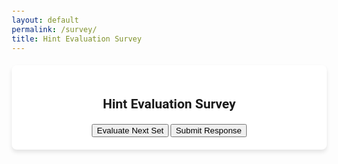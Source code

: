 ```yaml
---
layout: default
permalink: /survey/
title: Hint Evaluation Survey
---
```

<head>
  <link href="https://cdnjs.cloudflare.com/ajax/libs/font-awesome/6.0.0/css/all.min.css" rel="stylesheet">
  <link href="https://fonts.googleapis.com/icon?family=Material+Icons" rel="stylesheet">
  <link href="https://cdn.jsdelivr.net/npm/material-design-lite/material.min.css" rel="stylesheet">
  <script src="https://cdn.jsdelivr.net/npm/material-design-lite/material.min.js"></script>
  <style>
    body {
      font-family: "Roboto", "Arial", sans-serif;
      margin: 20px;
    }
    .card {
      margin: 20px 0;
      padding: 20px;
      box-shadow: 0 4px 6px rgba(0, 0, 0, 0.1);
      border-radius: 8px;
      background-color: #ffffff;
    }
    .btn {
      margin-top: 20px;
      text-align: center;
    }
    table {
      width: 100%;
      border-collapse: collapse;
      margin: 20px 0;
    }
    th, td {
      text-align: left;
      padding: 10px;
      border: 1px solid #ddd;
    }
    th {
      background-color: #f5f5f5;
    }
    .survey-question {
      margin-bottom: 15px;
    }
    .likert-scale {
      display: flex;
      justify-content: space-between;
      width: 100%;
      max-width: 400px;
    }
    .center {
      text-align: center;
    }
  </style>
</head>
<body>

<div class="card">
  <h2 class="center">Hint Evaluation Survey</h2>
  <div id="data-container">
    <!-- Evaluation Set Will Be Rendered Here -->
  </div>
  <div id="survey-container">
    <!-- Evaluation Survey Will Be Rendered Here -->
  </div>
  <div class="btn center">
    <button class="mdl-button mdl-js-button mdl-button--raised mdl-button--colored" onclick="nextSet()">Evaluate Next Set</button>
    <button class="mdl-button mdl-js-button mdl-button--raised mdl-button--accent" onclick="submitSurvey()">Submit Response</button>
  </div>
</div>

<script>
  // Sample JSON data
  const data = [
    {
      "student_code": "Student Code Example 1",
      "goal_code": "Goal Code Example 1",
      "edit_script": "Edit Script Example 1",
      "hints_level1": "Hints Level 1 Example 1",
      "hints_level2": "Hints Level 2 Example 1",
      "hints_level3": "Hints Level 3 Example 1"
    },
    {
      "student_code": "Student Code Example 2",
      "goal_code": "Goal Code Example 2",
      "edit_script": "Edit Script Example 2",
      "hints_level1": "Hints Level 1 Example 2",
      "hints_level2": "Hints Level 2 Example 2",
      "hints_level3": "Hints Level 3 Example 2"
    }
    // Add more sets as needed
  ];
 
  const sections =  [
    {
        "title":"Clarity and Comprehension",
        "questions": [
            "The hints are clearly written and easy to understand.",
            "The hints are clearly written and easy to understand.",
            "The hints are clearly written and easy to understand.",
            "The hints use consistent and appropriate terminology for the audience.",
            "The hints use consistent and appropriate terminology for the audience.",
            "The hints use consistent and appropriate terminology for the audience."
        ]
    },
    {
        "title": "Relevance to the Task",
        "questions": [
            "The hints align with the problem and task requirements.",
            "The hints align with the problem and task requirements.",
            "The hints align with the problem and task requirements.",
            "The hints provide actionable guidance for solving the problem.",
            "The hints provide actionable guidance for solving the problem.",
            "The hints provide actionable guidance for solving the problem."
        ]
    },
    {
        "title": "Depth and Completeness",
        "questions": [
            "The hints address all critical conceptual aspects of the task (e.g., input validation, loops, formatting).",
            "The hints address all critical conceptual aspects of the task (e.g., input validation, loops, formatting).",
            "The hints address all critical conceptual aspects of the task (e.g., input validation, loops, formatting).",
            "The hints provide enough information to be useful without overwhelming the user.",
            "The hints provide enough information to be useful without overwhelming the user.",
            "The hints provide enough information to be useful without overwhelming the user."
        ]
    },
    {
        "title": "Specificity and Examples",
        "questions": [
            "The hints are specific and directly applicable to the task(targeted).",
            "The hints are specific and directly applicable to the task(targeted).",
            "The hints are specific and directly applicable to the task(targeted)."
        ]
    },
    {
        "title": "Hallucination and Factual Levels",
        "questions": [
            "The hints accurate and void of fabricated or incorrect information.",
            "The hints accurate and void of fabricated or incorrect information.",
            "The hints accurate and void of fabricated or incorrect information.",
            "The hints are directly relevant to the student and goal code.",
            "The hints are directly relevant to the student and goal code.",
            "The hints are directly relevant to the student and goal code."
        ]
    },
    {
        "title": "Level Specific Evaluation",
        "questions": [
        "The questions encourage critical thinking about the task",
        "The hints provide generic yet practical steps to solve the problem",
        "The hints specific and detailed enough for direct implementation",
        "The questions open-ended and avoid leading the user to a specific solution",
        "The suggestions aligned with good programming practices",
        "The hints include accurate syntax and logic for the given task"
        ]
    }
]

  const surveyResponses = []; // Store survey responses here
  let currentIndex = null; // Current data index

  // Render a random set from the JSON data
  function renderSet() {
    const randomIndex = Math.floor(Math.random() * data.length);
    currentIndex = randomIndex;
    const currentSet = data[randomIndex];

    const dataContainer = document.getElementById("data-container");
    const surveyContainer = document.getElementById("survey-container");

    // Render data
    dataContainer.innerHTML = `
      <table>
        <tr>
          <th colspan="3">Student Code</th>
          <th colspan="3">Goal Code</th>
        </tr>
        <tr>
          <td colspan="3">${currentSet.student_code}</td>
          <td colspan="3">${currentSet.goal_code}</td>
        </tr>
        <tr>
          <th colspan="6">Edit Script</th>
        </tr>
        <tr>
          <td colspan="6">${currentSet.edit_script}</td>
        </tr>
        <tr>
          <th colspan="2">Hints Level 1</th>
          <th colspan="2">Hints Level 2</th>
          <th colspan="2">Hints Level 3</th>
        </tr>
        <tr>
          <td colspan="2">${currentSet.hints_level1}</td>
          <td colspan="2">${currentSet.hints_level2}</td>
          <td colspan="2">${currentSet.hints_level3}</td>
        </tr>
      </table>
    `;

  
    let surveyHTML = ``;
    sections.forEach((section, sectionIndex) => {
      surveyHTML += `<h4>${section.title}</h4><table><tr>
              <th colspan="2">Hints Level 1</th>
              <th colspan="2">Hints Level 2</th>
              <th colspan="2">Hints Level 3</th>
            </tr>`;
      for (let questionIndex = 0; questionIndex < section.questions.length; questionIndex += 3) {
        // const question = section.questions[questionIndex];
        surveyHTML += `
          <div class="survey-question">
            <tr>
              <td colspan="2"><label>${section.questions[questionIndex]}</label>
            <div class="likert-scale">
              <label><input type="radio" name="q${sectionIndex}_${questionIndex}" value="1"> 1</label>
              <label><input type="radio" name="q${sectionIndex}_${questionIndex}" value="2"> 2</label>
              <label><input type="radio" name="q${sectionIndex}_${questionIndex}" value="3"> 3</label>
              <label><input type="radio" name="q${sectionIndex}_${questionIndex}" value="4"> 4</label>
              <label><input type="radio" name="q${sectionIndex}_${questionIndex}" value="5"> 5</label>
            </div></td>
              <td colspan="2"><label>${section.questions[questionIndex+1]}</label>
            <div class="likert-scale">
              <label><input type="radio" name="q${sectionIndex}_${questionIndex+1}" value="1"> 1</label>
              <label><input type="radio" name="q${sectionIndex}_${questionIndex+1}" value="2"> 2</label>
              <label><input type="radio" name="q${sectionIndex}_${questionIndex+1}" value="3"> 3</label>
              <label><input type="radio" name="q${sectionIndex}_${questionIndex+1}" value="4"> 4</label>
              <label><input type="radio" name="q${sectionIndex}_${questionIndex+1}" value="5"> 5</label>
            </div></td>
              <td colspan="2"><label>${section.questions[questionIndex+2]}</label>
            <div class="likert-scale">
              <label><input type="radio" name="q${sectionIndex}_${questionIndex+2}" value="1"> 1</label>
              <label><input type="radio" name="q${sectionIndex}_${questionIndex+2}" value="2"> 2</label>
              <label><input type="radio" name="q${sectionIndex}_${questionIndex+2}" value="3"> 3</label>
              <label><input type="radio" name="q${sectionIndex}_${questionIndex+2}" value="4"> 4</label>
              <label><input type="radio" name="q${sectionIndex}_${questionIndex+2}" value="5"> 5</label>
            </div></td>
            </tr>
          </div>
        `;
      };
      surveyHTML += `</table>`;
    });
    surveyHTML += `<h4>General Feedback</h4>
    <table>
      <div class="survey-question">
      <tr>
          <th colspan="6">
            <label>What are some ways the generated hints could be improved?</label>
          </th>
      </tr>
      <tr>
        <th colspan="6">
          <textarea name="improvement_feedback" rows="5" style='width:100%' placeholder="Your feedback here..."></textarea>
        </th>
      </tr>
      </div>
      <div class="survey-question">
        <tr>
          <th colspan="6">
            <label>Any further comments?</label>
          </th>
        </tr>
        <tr>
          <th colspan="6">
            <textarea name="general_comments" rows="5" style='width:100%' placeholder="Your comments here..."></textarea>
          </th>
        </tr>
      </div>
      </table>
    `;
    surveyContainer.innerHTML = surveyHTML;
  };

  function pushCurrent(){
    const responses = { 
      index: currentIndex,
      sections:[],
      generalFeedback:{}
    };
    sections.forEach((section, sectionIndex) => {
      const sectionResponses = {
        title: section.title,
        questions: []
      };

      for (let questionIndex = 0; questionIndex < section.questions.length; questionIndex += 3) {
        const questionGroup = [];
        
        for (let i = 0; i <3; i++) {
          const question = section.questions[questionIndex + i];
          if (!question) break;
          
          const radioName = `q${sectionIndex}_${questionIndex + i}`;
          const selectedValue = document.querySelector(`input[name="${radioName}"]:checked`);
          
          questionGroup.push({
            question: question, 
            response:selectedValue ? selectedValue.value : 0 // Capture response or 0 if not answered
          });
        }
        
        sectionResponses.questions.push(JSON.stringify(questionGroup));
      }
      console.log(sectionResponses)
      responses.sections.push(sectionResponses);
    });

    // Add general feedback
    const Feedback = document.querySelector("textarea[name='improvement_feedback']").value;
    const Comments = document.querySelector("textarea[name='general_comments']").value;
    
    responses.generalFeedback.improvementFeedback = Feedback;
    responses.generalFeedback.generalComments = Comments;

    surveyResponses.push(JSON.stringify(responses)); // Add to survey responses array
    // alert("Response submitted! Thank you.");
    console.log("Survey Responses:", surveyResponses);
  }
  // Submit survey response
  function submitSurvey() {
    //push current evalution responses before sending to firestore
    pushCurrent()
    //https://us-central1-evaluation-survey-e9fa1.cloudfunctions.net/submitSurveyResponse
    //Submit responses to Firestore API
    fetch("https://us-central1-evaluation-survey-e9fa1.cloudfunctions.net/submitSurveyResponse", {
      method: "POST",
      headers: {
        "Content-Type": "application/json",
        "Access-Control-Allow-Origin":"*"
      },
      body: surveyResponses
    })
      .then(response => {
        console.log(response)
        if (!response.ok) {
          throw new Error("Network response was not ok " + response.statusText);
        }
        alert("Response submitted successfully!");
      })
      .catch(error => {
        console.error("Error submitting response: ", error);
        alert("Failed to submit response. Please try again later.");
      });
  }


  // Load the next set
  function nextSet() {
    //push current evalution responses before loading new set
    pushCurrent()
    renderSet();
  }

  // Initialize first set
  renderSet();
</script>
</body>

